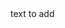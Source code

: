 <!DOCTYPE.html>
<html>
<meta charset="utf-8">
<head>
<title>Auto Tuning Website</title>
</head>

<body>



























</body>
<footer>text to add</footer>
</html>